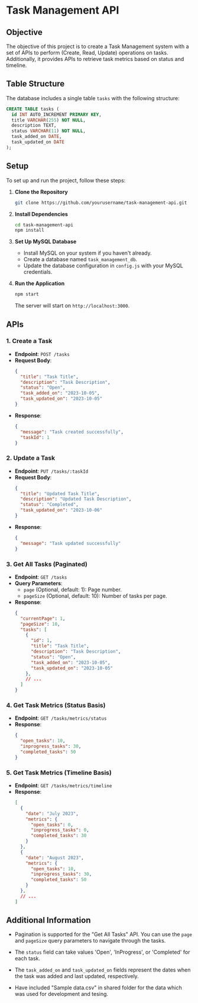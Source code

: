 # Task Management API

## Objective

The objective of this project is to create a Task Management system with a set of APIs to perform (Create, Read, Update) operations on tasks. Additionally, it provides APIs to retrieve task metrics based on status and timeline.

## Table Structure

The database includes a single table `tasks` with the following structure:

```sql
CREATE TABLE tasks (
  id INT AUTO_INCREMENT PRIMARY KEY,
  title VARCHAR(255) NOT NULL,
  description TEXT,
  status VARCHAR(11) NOT NULL,
  task_added_on DATE,
  task_updated_on DATE
);
```

## Setup

To set up and run the project, follow these steps:

1. **Clone the Repository**

   ```bash
   git clone https://github.com/yourusername/task-management-api.git
   ```

2. **Install Dependencies**

   ```bash
   cd task-management-api
   npm install
   ```

3. **Set Up MySQL Database**

   - Install MySQL on your system if you haven't already.
   - Create a database named `task_management_db`.
   - Update the database configuration in `config.js` with your MySQL credentials.

4. **Run the Application**

   ```bash
   npm start
   ```

   The server will start on `http://localhost:3000`.

## APIs

### 1. Create a Task

- **Endpoint**: `POST /tasks`
- **Request Body**:
  ```json
  {
    "title": "Task Title",
    "description": "Task Description",
    "status": "Open",
    "task_added_on": "2023-10-05",
    "task_updated_on": "2023-10-05"
  }
  ```
- **Response**:
  ```json
  {
    "message": "Task created successfully",
    "taskId": 1
  }
  ```

### 2. Update a Task

- **Endpoint**: `PUT /tasks/:taskId`
- **Request Body**:
  ```json
  {
    "title": "Updated Task Title",
    "description": "Updated Task Description",
    "status": "Completed",
    "task_updated_on": "2023-10-06"
  }
  ```
- **Response**:
  ```json
  {
    "message": "Task updated successfully"
  }
  ```

### 3. Get All Tasks (Paginated)

- **Endpoint**: `GET /tasks`
- **Query Parameters**:
  - `page` (Optional, default: 1): Page number.
  - `pageSize` (Optional, default: 10): Number of tasks per page.
- **Response**:
  ```json
  {
    "currentPage": 1,
    "pageSize": 10,
    "tasks": [
      {
        "id": 1,
        "title": "Task Title",
        "description": "Task Description",
        "status": "Open",
        "task_added_on": "2023-10-05",
        "task_updated_on": "2023-10-05"
      },
      // ...
    ]
  }
  ```

### 4. Get Task Metrics (Status Basis)

- **Endpoint**: `GET /tasks/metrics/status`
- **Response**:
  ```json
  {
    "open_tasks": 10,
    "inprogress_tasks": 30,
    "completed_tasks": 50
  }
  ```

### 5. Get Task Metrics (Timeline Basis)

- **Endpoint**: `GET /tasks/metrics/timeline`
- **Response**:
  ```json
  [
    {
      "date": "July 2023",
      "metrics": {
        "open_tasks": 0,
        "inprogress_tasks": 0,
        "completed_tasks": 30
      }
    },
    {
      "date": "August 2023",
      "metrics": {
        "open_tasks": 10,
        "inprogress_tasks": 30,
        "completed_tasks": 50
      }
    },
    // ...
  ]
  ```

## Additional Information

- Pagination is supported for the "Get All Tasks" API. You can use the `page` and `pageSize` query parameters to navigate through the tasks.

- The `status` field can take values 'Open', 'InProgress', or 'Completed' for each task.

- The `task_added_on` and `task_updated_on` fields represent the dates when the task was added and last updated, respectively.

- Have included "Sample data.csv" in shared folder for the data which was used for development and tesing.
